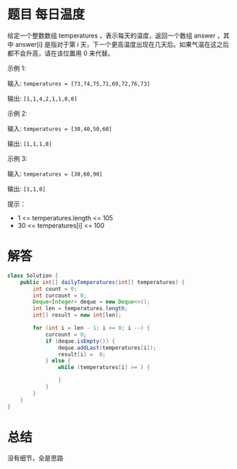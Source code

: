 # 题目 每日温度

给定一个整数数组 temperatures ，表示每天的温度，返回一个数组 answer ，其中 answer[i] 是指对于第 i 天，下一个更高温度出现在几天后。如果气温在这之后都不会升高，请在该位置用 0 来代替。

 

示例 1:

输入: ```temperatures = [73,74,75,71,69,72,76,73]```

输出: ```[1,1,4,2,1,1,0,0]```

示例 2:

输入: ```temperatures = [30,40,50,60]```

输出: ```[1,1,1,0]```

示例 3:

输入: ```temperatures = [30,60,90]```

输出: ```[1,1,0]```
 

提示：

* 1 <= temperatures.length <= 105
* 30 <= temperatures[i] <= 100

# 解答

```java
class Solution {
    public int[] dailyTemperatures(int[] temperatures) {
        int count = 0;
        int curcount = 0;
        Deque<Integer> deque = new Deque<>();
        int len = temperatures.length;
        int[] result = new int[len];

        for (int i = len - 1; i >= 0; i --) {
            curcount = 0;
            if (deque.isEmpty()) {
                deque.addLast(temperatures[i]);
                result[i] =  0;
            } else {
                while (temperatures[i] >= ) {

                }
            }
        }
    }
}
```

# 总结

没有细节，全是思路
